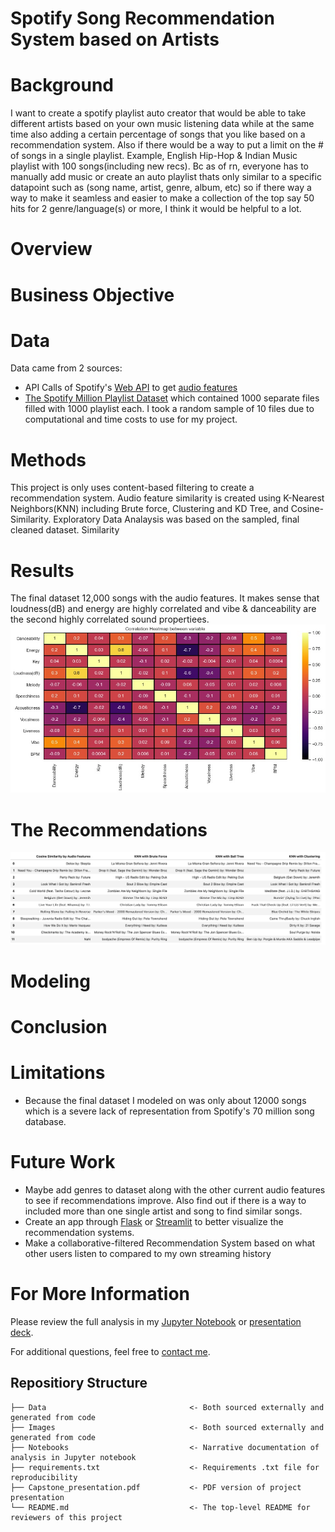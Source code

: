 # Spotify Song Recommendation System based on Artists

# Background
I want to create a spotify playlist auto creator that would be able to take different artists based on your own music listening data while at the same time also adding a certain percentage of songs that you  like based on a recommendation system. Also if there would be a way to put a limit on the # of songs in a single playlist. Example, English Hip-Hop & Indian Music playlist  with 100 songs(including new recs).  Bc as of rn, everyone has to manually add music or create an auto playlist thats only similar to a specific datapoint such as (song name, artist, genre, album, etc) so if there way a way to make it seamless and easier to make a collection of the top say 50 hits for 2 genre/language(s) or more, I think it would be helpful to a lot.

# Overview

# Business Objective

# Data
Data came from 2 sources:
 - API Calls of Spotify's [Web API](https://developer.spotify.com/documentation/web-api/) to get [audio features](https://developer.spotify.com/documentation/web-api/reference/#/operations/get-audio-features)
 - [The Spotify Million Playlist Dataset](https://www.aicrowd.com/challenges/spotify-million-playlist-dataset-challenge) which contained 1000 separate files
 filled with 1000 playlist each. I took a random sample of 10 files due to computational and time costs to use for my project.

# Methods
This project is only uses content-based filtering to create a recommendation system. Audio feature similarity is created using K-Nearest Neighbors(KNN) including Brute force, Clustering and KD Tree, and Cosine-Similarity. Exploratory Data Analaysis was based on the sampled, final cleaned dataset.
Similarity

# Results
The final dataset 12,000 songs with the audio features. It makes sense that loudness(dB) and energy are highly correlated and vibe & danceability are the second highly correlated sound propertiees.
![chart1](./Images/correlation2.jpg)

# The Recommendations
![chart2](./Images/models.png)

# Modeling

# Conclusion

# Limitations
 - Because the final dataset I modeled on was only about 12000 songs which is a severe lack of representation from Spotify's 70 million song database.
  
# Future Work
- Maybe add genres to dataset along with the other current audio features to see if recommendations improve. Also find out if there is a way to included
  more than one single artist and song to find similar songs.
- Create an app through [Flask](https://flask.palletsprojects.com/en/2.0.x/) or [Streamlit](https://streamlit.io/) to better visualize the recommendation
  systems.
- Make a collaborative-filtered Recommendation System based on what other users listen to compared to my own streaming history

# For More Information

Please review the full analysis in my [Jupyter Notebook](./jan13.ipynb) or [presentation deck](/Capstone_Presentation.pdf).

For additional questions, feel free to [contact me](https://www.linkedin.com/in/sumedh-bhardwaj-932767202/).

## Repositiory Structure
```
├── Data                                <- Both sourced externally and generated from code
├── Images                              <- Both sourced externally and generated from code
├── Notebooks                           <- Narrative documentation of analysis in Jupyter notebook
├── requirements.txt                    <- Requirements .txt file for reproducibility
├── Capstone_presentation.pdf           <- PDF version of project presentation
└── README.md                           <- The top-level README for reviewers of this project

